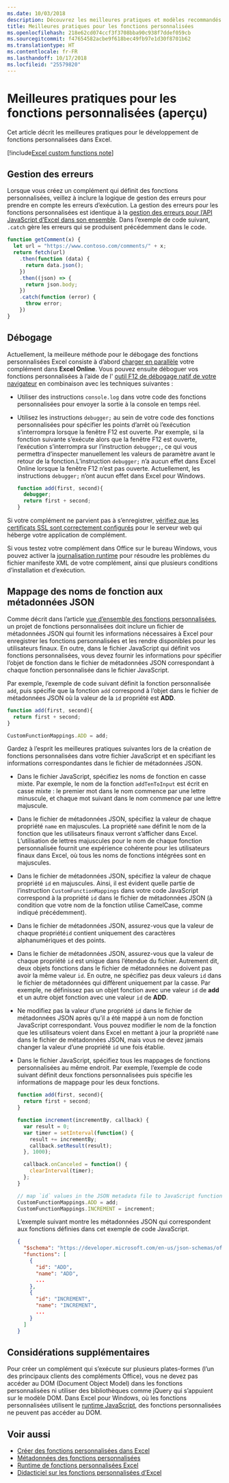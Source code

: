```yaml
---
ms.date: 10/03/2018
description: Découvrez les meilleures pratiques et modèles recommandés pour les fonctions personnalisées d’Excel.
title: Meilleures pratiques pour les fonctions personnalisées
ms.openlocfilehash: 218e62cd074ccf3f3708bba90c938f7ddef059cb
ms.sourcegitcommit: f47654582acbe9f618bec49fb97e1d30f8701b62
ms.translationtype: HT
ms.contentlocale: fr-FR
ms.lasthandoff: 10/17/2018
ms.locfileid: "25579820"
---
```

# <a name="custom-functions-best-practices-preview"></a>Meilleures pratiques pour les fonctions personnalisées (aperçu)

Cet article décrit les meilleures pratiques pour le développement de fonctions personnalisées dans Excel.

[!include[Excel custom functions note](../includes/excel-custom-functions-note.md)]

## <a name="error-handling"></a>Gestion des erreurs

Lorsque vous créez un complément qui définit des fonctions personnalisées, veillez à inclure la logique de gestion des erreurs pour prendre en compte les erreurs d’exécution. La gestion des erreurs pour les fonctions personnalisées est identique à la [gestion des erreurs pour l’API JavaScript d’Excel dans son ensemble](excel-add-ins-error-handling.md). Dans l’exemple de code suivant, `.catch` gère les erreurs qui se produisent précédemment dans le code.

```js
function getComment(x) {
  let url = "https://www.contoso.com/comments/" + x;
  return fetch(url)
    .then(function (data) {
      return data.json();
    })
    .then((json) => {
      return json.body;
    })
    .catch(function (error) {
      throw error;
    })
}
```

## <a name="debugging"></a>Débogage

Actuellement, la meilleure méthode pour le débogage des fonctions personnalisées Excel consiste à d’abord [charger en parallèle](../testing/sideload-office-add-ins-for-testing.md) votre complément dans **Excel Online**. Vous pouvez ensuite déboguer vos fonctions personnalisées à l’aide de l' [outil F12 de débogage natif de votre navigateur](../testing/debug-add-ins-in-office-online.md) en combinaison avec les techniques suivantes :

- Utiliser des instructions `console.log` dans votre code des fonctions personnalisées pour envoyer la sortie à la console en temps réel.

- Utilisez les instructions `debugger;` au sein de votre code des fonctions personnalisées pour spécifier les points d’arrêt où l’exécution s’interrompra lorsque la fenêtre F12 est ouverte. Par exemple, si la fonction suivante s’exécute alors que la fenêtre F12 est ouverte, l’exécution s’interrompra sur l’instruction `debugger;`, ce qui vous permettra d’inspecter manuellement les valeurs de paramètre avant le retour de la fonction.L’instruction `debugger;` n’a aucun effet dans Excel Online lorsque la fenêtre F12 n’est pas ouverte. Actuellement, les instructions `debugger;` n’ont aucun effet dans Excel pour Windows.

    ```js
    function add(first, second){
      debugger;
      return first + second;
    }
    ```

Si votre complément ne parvient pas à s’enregistrer, [vérifiez que les certificats SSL sont correctement configurés](https://github.com/OfficeDev/generator-office/blob/master/src/docs/ssl.md) pour le serveur web qui héberge votre application de complément.

Si vous testez votre complément dans Office sur le bureau Windows, vous pouvez activer la [journalisation runtime](../testing/troubleshoot-manifest.md#use-runtime-logging-to-debug-your-add-in) pour résoudre les problèmes du fichier manifeste XML de votre complément, ainsi que plusieurs conditions d’installation et d’exécution.

## <a name="mapping-function-names-to-json-metadata"></a>Mappage des noms de fonction aux métadonnées JSON

Comme décrit dans l’article [vue d’ensemble des fonctions personnalisées](custom-functions-overview.md), un projet de fonctions personnalisées doit inclure un fichier de métadonnées JSON qui fournit les informations nécessaires à Excel pour enregistrer les fonctions personnalisées et les rendre disponibles pour les utilisateurs finaux. En outre, dans le fichier JavaScript qui définit vos fonctions personnalisées, vous devez fournir les informations pour spécifier l’objet de fonction dans le fichier de métadonnées JSON correspondant à chaque fonction personnalisée dans le fichier JavaScript.

Par exemple, l’exemple de code suivant définit la fonction personnalisée `add`, puis spécifie que la fonction `add` correspond à l’objet dans le fichier de métadonnées JSON où la valeur de la `id` propriété est **ADD**.

```js
function add(first, second){
  return first + second;
}

CustomFunctionMappings.ADD = add;
```

Gardez à l’esprit les meilleures pratiques suivantes lors de la création de fonctions personnalisées dans votre fichier JavaScript et en spécifiant les informations correspondantes dans le fichier de métadonnées JSON.

* Dans le fichier JavaScript, spécifiez les noms de fonction en casse mixte. Par exemple, le nom de la fonction `addTenToInput` est écrit en casse mixte : le premier mot dans le nom commence par une lettre minuscule, et chaque mot suivant dans le nom commence par une lettre majuscule.

* Dans le fichier de métadonnées JSON, spécifiez la valeur de chaque propriété `name` en majuscules. La propriété `name`  définit le nom de la fonction que les utilisateurs finaux verront s’afficher dans Excel. L’utilisation de lettres majuscules pour le nom de chaque fonction personnalisée fournit une expérience cohérente pour les utilisateurs finaux dans Excel, où tous les noms de fonctions intégrées sont en majuscules.

* Dans le fichier de métadonnées JSON, spécifiez la valeur de chaque propriété `id` en majuscules. Ainsi, il est évident quelle partie de l’instruction `CustomFunctionMappings`  dans votre code JavaScript correspond à la propriété `id`    dans le fichier de métadonnées JSON (à condition que votre nom de la fonction utilise CamelCase, comme indiqué précédemment).

* Dans le fichier de métadonnées JSON, assurez-vous que la valeur de chaque propriété`id` contient uniquement des caractères alphanumériques et des points. 

* Dans le fichier de métadonnées JSON, assurez-vous que la valeur de chaque propriété `id` est unique dans l’étendue du fichier. Autrement dit, deux objets fonctions dans le fichier de métadonnées ne doivent pas avoir la même valeur `id`. En outre, ne spécifiez pas deux valeurs `id`  dans le fichier de métadonnées qui diffèrent uniquement par la casse. Par exemple, ne définissez pas un objet fonction avec une valeur `id`  de **add** et un autre objet fonction avec une valeur `id`  de **ADD**.

* Ne modifiez pas la valeur d’une propriété `id` dans le fichier de métadonnées JSON après qu’il a été mappé à un nom de fonction JavaScript correspondant. Vous pouvez modifier le nom de la fonction que les utilisateurs voient dans Excel en mettant à jour la propriété `name`  dans le fichier de métadonnées JSON, mais vous ne devez jamais changer la valeur d’une propriété `id`  une fois établie.

* Dans le fichier JavaScript, spécifiez tous les mappages de fonctions personnalisées au même endroit. Par exemple, l’exemple de code suivant définit deux fonctions personnalisées puis spécifie les informations de mappage pour les deux fonctions.

    ```js
    function add(first, second){
      return first + second;
    }

    function increment(incrementBy, callback) {
      var result = 0;
      var timer = setInterval(function() {
        result += incrementBy;
        callback.setResult(result);
      }, 1000);

      callback.onCanceled = function() {
        clearInterval(timer);
      };
    }

    // map `id` values in the JSON metadata file to JavaScript function names
    CustomFunctionMappings.ADD = add;
    CustomFunctionMappings.INCREMENT = increment;
    ```

    L’exemple suivant montre les métadonnées JSON qui correspondent aux fonctions définies dans cet exemple de code JavaScript.

    ```json
    {
      "$schema": "https://developer.microsoft.com/en-us/json-schemas/office-js/custom-functions.schema.json",
      "functions": [
        {
          "id": "ADD",
          "name": "ADD",
          ...
        },
        {
          "id": "INCREMENT",
          "name": "INCREMENT",
          ...
        }
      ]
    }
    ```

## <a name="additional-considerations"></a>Considérations supplémentaires

Pour créer un complément qui s’exécute sur plusieurs plates-formes (l’un des principaux clients des compléments Office), vous ne devez pas accéder au DOM (Document Object Model) dans les fonctions personnalisées ni utiliser des bibliothèques comme jQuery qui s’appuient sur le modèle DOM. Dans Excel pour Windows, où les fonctions personnalisées utilisent le [runtime JavaScript](custom-functions-runtime.md), des fonctions personnalisées ne peuvent pas accéder au DOM.

## <a name="see-also"></a>Voir aussi

* [Créer des fonctions personnalisées dans Excel](custom-functions-overview.md)
* [Métadonnées des fonctions personnalisées](custom-functions-json.md)
* [Runtime de fonctions personnalisées Excel](custom-functions-runtime.md)
* [Didacticiel sur les fonctions personnalisées d’Excel](excel-tutorial-custom-functions.md)
